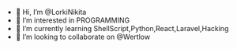 - 👋 Hi, I’m @LorkiNikita
- 👀 I’m interested in PROGRAMMING
- 🌱 I’m currently learning ShellScript,Python,React,Laravel,Hacking
- 💞️ I’m looking to collaborate on @Wertlow

<!---
LorkiNikita/LorkiNikita is a ✨ special ✨ repository because its `README.md` (this file) appears on your GitHub profile.
You can click the Preview link to take a look at your changes.
--->
